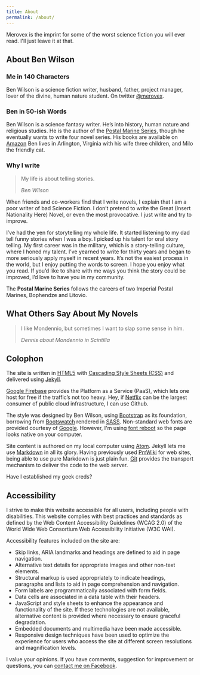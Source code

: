 ```yaml
---
title: About
permalink: /about/
---
```


<!-- vogel-harvey-novak-cp-tot-trim -->

Merovex is the imprint for some of the worst science fiction you will ever read. I'll just leave it at that.

## About Ben Wilson

### Me in 140 Characters

Ben Wilson is a science fiction writer, husband, father, project manager, lover of the divine, human nature student. On twitter [@merovex](https://twitter.com/merovex).

### Ben in 50-ish Words

Ben Wilson is a science fantasy writer. He’s into history, human nature and religious studies. He is the author of the [Postal Marine Series](/#books), though he eventually wants to write four novel series. His books are available on [Amazon](http://www.amazon.com/Ben-Wilson/e/B001JSB9SY) Ben lives in Arlington, Virginia with his wife three children, and Milo the friendly cat.

### Why I write

> My life is about telling stories.
>
> <cite>Ben Wilson</cite>

When friends and co-workers find that I write novels, I explain that I am a poor writer of bad Science Fiction. I don’t pretend to write the Great (Insert Nationality Here) Novel, or even the most provocative. I just write and try to improve.

I’ve had the yen for storytelling my whole life. It started listening to my dad tell funny stories when I was a boy. I picked up his talent for oral story telling. My first career was in the military, which is a story-telling culture, where I honed my talent. I’ve yearned to write for thirty years and began to more seriously apply myself in recent years. It’s not the easiest process in the world, but I enjoy putting the words to screen. I hope you enjoy what you read. If you’d like to share with me ways you think the story could be improved, I’d love to have you in my community.

The **Postal Marine Series** follows the careers of two Imperial Postal Marines, Bophendze and Litovio.

## What Others Say About My Novels

> I like Mondennio, but sometimes I want to slap some sense in him.
>
> <cite>Dennis about Mondennio in _Scintilla_</cite>

<!-- ## About Ben Wilson

Ben Wilson loves learning and storytelling. Writing Science Fiction novels helps him do both. He started writing in his teens, and let life get in the way through his twenties. He has a wide range of interests, all of which are represented in his novels—somehow.

He originally founded this site in 1998 to expand his technical expertise; extending an even earlier web site. Now dedicated to highlighting his literary endeavors.

Ben Wilson lives in Northern Virginia with his wife, kids and a cat. -->

## Colophon

The site is written in [HTML5](http://en.wikipedia.org/wiki/HTML5)
with [Cascading Style Sheets (CSS)](http://en.wikipedia.org/wiki/Css)
and delivered using [Jekyll](http://jekyllrb.com/).

[Google Firebase](https://firebase.google.com/) provides the Platform as a Service (PaaS), which lets one host for free if the traffic’s not too heavy. Hey, if [Netflix](http://netflix.com) can be the largest consumer of public cloud infrastructure, I can use Github.

The style was designed by Ben Wilson, using [Bootstrap](https://getbootstrap.com) as its foundation, borrowing from [Bootswatch](https://bootswatch.com/) rendered in [SASS](http://sass-lang.com/).
Non-standard web fonts are provided courtesy of [Google](http://www.google.com/webfonts). However, I'm using [font reboot](https://v4-alpha.getbootstrap.com/content/reboot/#native-font-stack) so the page looks native on your computer.

Site content is authored on my local computer using [Atom](https://atom.io/).
Jekyll lets me use [Markdown](http://daringfireball.net/projects/markdown/) in all its glory.
Having previously used [PmWiki](http://pmwiki.org/) for web sites, being able to use pure Markdown is just plain fun.
[Git](http://git-scm.com/) provides the transport mechanism to deliver the code to the web server.

Have I established my geek creds?

## Accessibility

I strive to make this website accessible for all users, including people with disabilities. This website complies with best practices and standards as defined by the Web Content Accessibility Guidelines (WCAG 2.0) of the World Wide Web Consortium Web Accessibility Initiative (W3C WAI).

Accessibility features included on the site are:

* Skip links, ARIA landmarks and headings are defined to aid in page navigation.
* Alternative text details for appropriate images and other non-text elements.
* Structural markup is used appropriately to indicate headings, paragraphs and lists to aid in page comprehension and navigation.
* Form labels are programmatically associated with form fields.
* Data cells are associated in a data table with their headers.
* JavaScript and style sheets to enhance the appearance and functionality of the site. If these technologies are not available, alternative content is provided where necessary to ensure graceful degradation.
* Embedded documents and multimedia have been made accessible.
* Responsive design techniques have been used to optimize the experience for users who access the site at different screen resolutions and magnification levels.

I value your opinions. If you have comments, suggestion for improvement or questions, you can [contact me on Facebook](http://on.fb.me/1M3gSiz).
